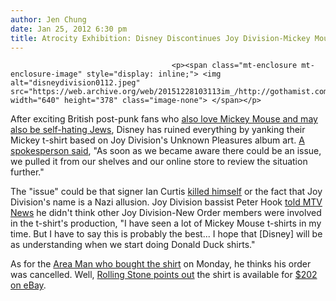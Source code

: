 ```yaml
---
author: Jen Chung
date: Jan 25, 2012 6:30 pm
title: Atrocity Exhibition: Disney Discontinues Joy Division-Mickey Mouse T-Shirt
---
```


	
										<p><span class="mt-enclosure mt-enclosure-image" style="display: inline;"> <img alt="disneydivision0112.jpeg" src="https://web.archive.org/web/20151228103113im_/http://gothamist.com/attachments/arts_jen/disneydivision0112.jpeg" width="640" height="378" class="image-none"> </span></p>

<p>After exciting British post-punk fans who <a href="https://web.archive.org/web/20151228103113/http://gothamist.com/2012/01/23/area_man_buys_disneys_new_joy_divis.php">also love Mickey Mouse and may also be self-hating Jews</a>, Disney has ruined everything by yanking their Mickey t-shirt based on Joy Division&apos;s Unknown Pleasures album art.  <a href="https://web.archive.org/web/20151228103113/http://www.pitchfork.com/news/45229-rip-joy-divison-mickey-mouse-shirt/">A spokesperson said</a>, &quot;As soon as we became aware there could be an issue, we pulled it from our shelves and our online store to review the situation further.&quot;</p>

<p>The &quot;issue&quot; could be that signer Ian Curtis <a href="https://web.archive.org/web/20151228103113/http://en.wikipedia.org/wiki/Ian_Curtis">killed himself</a> or the fact that Joy Division&apos;s name is a Nazi allusion.  Joy Division bassist Peter Hook <a href="https://web.archive.org/web/20151228103113/http://read.mtvhive.com/2012/01/24/peter-hook-unknown-pleasures-disney-shirt/">told MTV News</a> he didn&apos;t think other Joy Division-New Order members were involved in the t-shirt&apos;s production, &quot;I have seen a lot of Mickey Mouse t-shirts in my time. But I have to say this is probably the best... I hope that [Disney] will be as understanding when we start doing Donald Duck shirts.&quot;</p>

<p>As for the <a href="https://web.archive.org/web/20151228103113/http://gothamist.com/2012/01/23/area_man_buys_disneys_new_joy_divis.php">Area Man who bought the shirt</a> on Monday, he thinks his order was cancelled. Well, <a href="https://web.archive.org/web/20151228103113/http://www.rollingstone.com/music/blogs/thread-count/disney-pulls-mickey-mouse-joy-division-shirts-20120125">Rolling Stone points out</a> the shirt is available for <a href="https://web.archive.org/web/20151228103113/http://www.ebay.com/itm/Disney-Waves-Joy-Division-Unknown-Pleasures-Mickey-Shirt-RARE-Medium-/260941727659?pt=US_Mens_Tshirts&amp;hash=item3cc156c7ab">$202 on eBay</a>. </p>					
										
									
				